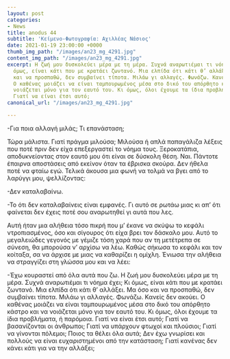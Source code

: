 ```yaml
---
layout: post
categories:
- News
title: anodus 44
subtitle: 'Κείμενο-Φωτογραφία: Αχιλλέας Νάσιος'
date: 2021-01-19 23:00:00 +0000
thumb_img_path: "/images/an23_mg_4291.jpg"
content_img_path: "/images/an23_mg_4291.jpg"
excerpt: Η ζωή μου δυσκολεύει μέρα με τη μέρα. Συχνά αναρωτιέμαι τι νόημα έχει; Κι
  όμως, είναι κάτι που με κρατάει ζωντανό. Μια ελπίδα ότι κάτι θ’ αλλάξει. Μα όσο
  και να προσπαθώ, δεν συμβαίνει τίποτα. Μιλάω γι αλλαγές. Φωνάζω. Κανείς δεν ακούει.
  Ο καθένας μοιάζει να είναι ταμπουρωμένος μέσα στο δικό του απόρθητο κάστρο και να
  νοιάζεται μόνο για τον εαυτό του. Κι όμως, όλοι έχουμε τα ίδια προβλήματα, ή παρόμοια.
  Γιατί να είναι έτσι αυτό;
canonical_url: "/images/an23_mg_4291.jpg"

---
```

\-Για ποια αλλαγή μιλάς; Τι επανάσταση;

Τώρα μάλιστα. Γιατί πράγμα μιλούσα; Μιλούσα ή απλά παπαγάλιζα λέξεις που ποτέ πριν δεν είχα επεξεργαστεί το νόημα τους. Ξεροκατάπια, αποδυκνείοντας στον εαυτό μου ότι είναι σε δύσκολη θέση. Ναι. Πάντοτε έπαιρνα αποστάσεις από εκείνον όταν τα έβρισκα σκούρα. Δεν ήθελα ποτέ να φταίω εγώ. Τελικά άκουσα μια φωνή να τολμά να βγει από το λαρύγγι μου, ψελλίζοντας:

\-Δεν καταλαβαίνω.

\-Το ότι δεν καταλαβαίνεις είναι εμφανές. Γι αυτό σε ρωτάω μιας κι απ’ ότι φαίνεται δεν έχεις ποτέ σου αναρωτηθεί γι αυτά που λες.

Αυτή ήταν μια αλήθεια τόσο πικρή που μ’ έκανε να σκύψω το κεφάλι ντροπιασμένος, όσο και σίγουρος ότι είχα βρει τον δάσκαλο μου. Αυτό το μεγαλειώδες γεγονός με γέμιζε τόση χαρά που αν τη μετέτρεπα σε σύνεση, θα μπορούσα ν’ αρχίσω να λέω. Καθώς σήκωσα το κεφάλι και τον κοίταξα, σα να άρχισε με μιας να καθαρίζει η ομίχλη. Ένιωσα την αλήθεια να στραγγίζει στη γλώσσα μου και να λέει:

\-Έχω κουραστεί από όλα αυτά που ζω. Η ζωή μου δυσκολεύει μέρα με τη μέρα. Συχνά αναρωτιέμαι τι νόημα έχει; Κι όμως, είναι κάτι που με κρατάει ζωντανό. Μια ελπίδα ότι κάτι θ’ αλλάξει. Μα όσο και να προσπαθώ, δεν συμβαίνει τίποτα. Μιλάω γι αλλαγές. Φωνάζω. Κανείς δεν ακούει. Ο καθένας μοιάζει να είναι ταμπουρωμένος μέσα στο δικό του απόρθητο κάστρο και να νοιάζεται μόνο για τον εαυτό του. Κι όμως, όλοι έχουμε τα ίδια προβλήματα, ή παρόμοια. Γιατί να είναι έτσι αυτό; Γιατί να βασανίζονται οι άνθρωποι; Γιατί να υπάρχουν φτωχοί και πλούσιοι; Γιατί να γίνονται πόλεμοι; Ποιος τα θέλει όλα αυτά; Δεν έχω γνωρίσει και πολλούς να είναι ευχαριστημένοι από την κατάσταση; Γιατί κανένας δεν κάνει κάτι για να την αλλάξει;
